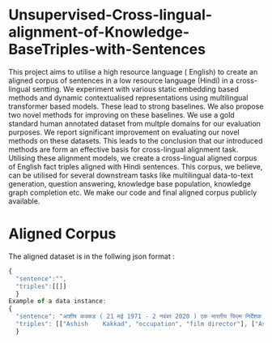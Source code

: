 # Unsupervised-Cross-lingual-alignment-of-Knowledge-BaseTriples-with-Sentences
This project aims to utilise a high resource language ( English) to create an aligned corpus of sentences in a low resource language (Hindi) in a cross-lingual sentting.
We experiment with various static embedding based methods and dynamic contextualised representations using multilingual transformer based models. These lead to strong baselines. We also propose two novel methods for improving on these baselines. We use a gold standard human annotated dataset from multple domains for our evaluation purposes. 
We report significant improvement on evaluating our novel methods on these datasets. This leads to the conclusion that our introduced methods are form an effective basis for cross-lingual alignment task. 
Utilising these alignment models, we create a cross-lingual aligned corpus of English fact triples aligned with Hindi sentences. This corpus, we believe, can be utilised for several downstream tasks like multilingual data-to-text generation, question answering, knowledge base population, knowledge graph completion etc.
We make our code and final aligned corpus publicly available. 

# Aligned Corpus
The aligned dataset is in the follwing json format :
```javascript
{
  "sentence":"",
  "triples":[[]]
  }
Example of a data instance: 
{
  "sentence": "आशीष कक्कड़ ( 21 मई 1971 - 2 नवंबर 2020 ) एक भारतीय फिल्म निर्देशक , लेखक , अभिनेता और आवाज कलाकार थे ।",
  "triples": [["Ashish    Kakkad", "occupation", "film director"], ["Ashish Kakkad", "occupation", "actor"], ["Ashish Kakkad", "occupation", "screenwriter"], ["Ashish Kakkad", "occupation", "artist"], ["Ashish Kakkad", "country of citizenship", "India"]]
  }
```

